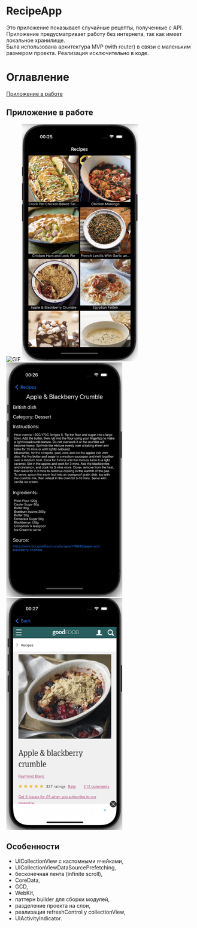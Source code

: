# RecipeApp
Это приложение показывает случайные рецепты, полученные с API. Приложение предусматривает работу без интернета, так как имеет локальное хранилище.  
Была использована архитектура MVP (with router) в связи с маленьким размером проекта. Реализация исключительно в коде.

# Оглавление
[Приложение в работе](#workingApp)


## Приложение в работе
![GIF](https://github.com/VladislavGolovachev/RecipeApp/blob/main/RecipeApp.gif)
<img src="https://github.com/VladislavGolovachev/RecipeApp/blob/main/MainScreen.png" alt="drawing" width="310"/>
<img src="https://github.com/VladislavGolovachev/RecipeApp/blob/main/RecipeScreen.png" alt="drawing" width="310"/>
<img src="https://github.com/VladislavGolovachev/RecipeApp/blob/main/WebScreen.png" alt="drawing" width="310"/>

<a name="workingApp"></a>
## Особенности
* UICollectionView с кастомными ячейками,
* UICollectionViewDataSourcePrefetching,
* бесконечная лента (infinite scroll),
* CoreData,
* GCD,
* WebKit,
* паттерн builder для сборки модулей,
* разделение проекта на слои,
* реализация refreshControl у collectionView,
* UIActivityIndicator.
